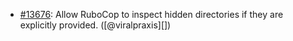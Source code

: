 * [#13676](https://github.com/rubocop/rubocop/issues/13676): Allow RuboCop to inspect hidden directories if they are explicitly provided. ([@viralpraxis][])

